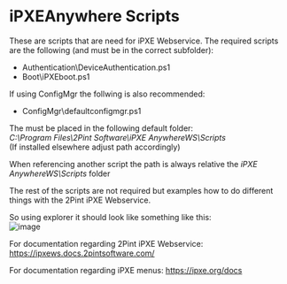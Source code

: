 # iPXEAnywhere Scripts

These are scripts that are need for iPXE Webservice.
The required scripts are the following (and must be in the correct subfolder):

- Authentication\DeviceAuthentication.ps1
- Boot\iPXEboot.ps1

If using ConfigMgr the follwing is also recommended:
- ConfigMgr\defaultconfigmgr.ps1

The must be placed in the following default folder:  
_C:\Program Files\2Pint Software\iPXE AnywhereWS\Scripts_  
(If installed elsewhere adjust path accordingly)

When referencing another script the path is always relative the _iPXE AnywhereWS\Scripts_ folder

The rest of the scripts are not required but examples how to do different things with the 2Pint iPXE Webservice.

So using explorer it should look like something like this:  
![image](https://github.com/2pintsoftware/2Pint-iPXEAnywhere/assets/15101419/8b77b344-4bbb-46c5-bb88-54a9cf2f78ab)  

For documentation regarding 2Pint iPXE Webservice:
https://ipxews.docs.2pintsoftware.com/

For documentation regarding iPXE menus:
https://ipxe.org/docs

